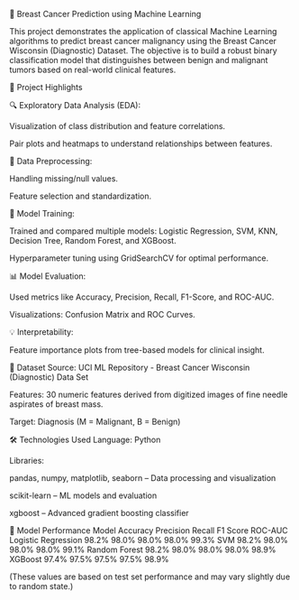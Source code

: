 🧬 Breast Cancer Prediction using Machine Learning

This project demonstrates the application of classical Machine Learning algorithms to predict breast cancer malignancy using the Breast Cancer Wisconsin (Diagnostic) Dataset. The objective is to build a robust binary classification model that distinguishes between benign and malignant tumors based on real-world clinical features.

🧠 Project Highlights

🔍 Exploratory Data Analysis (EDA):

Visualization of class distribution and feature correlations.

Pair plots and heatmaps to understand relationships between features.

🧹 Data Preprocessing:

Handling missing/null values.

Feature selection and standardization.

🧪 Model Training:

Trained and compared multiple models: Logistic Regression, SVM, KNN, Decision Tree, Random Forest, and XGBoost.

Hyperparameter tuning using GridSearchCV for optimal performance.

📊 Model Evaluation:

Used metrics like Accuracy, Precision, Recall, F1-Score, and ROC-AUC.

Visualizations: Confusion Matrix and ROC Curves.

💡 Interpretability:

Feature importance plots from tree-based models for clinical insight.

📁 Dataset
Source: UCI ML Repository - Breast Cancer Wisconsin (Diagnostic) Data Set

Features: 30 numeric features derived from digitized images of fine needle aspirates of breast mass.

Target: Diagnosis (M = Malignant, B = Benign)

🛠️ Technologies Used
Language: Python

Libraries:

pandas, numpy, matplotlib, seaborn – Data processing and visualization

scikit-learn – ML models and evaluation

xgboost – Advanced gradient boosting classifier

🧪 Model Performance
Model	Accuracy	Precision	Recall	F1 Score	ROC-AUC
Logistic Regression	98.2%	98.0%	98.0%	98.0%	99.3%
SVM	98.2%	98.0%	98.0%	98.0%	99.1%
Random Forest	98.2%	98.0%	98.0%	98.0%	98.9%
XGBoost	97.4%	97.5%	97.5%	97.5%	98.9%

(These values are based on test set performance and may vary slightly due to random state.)

